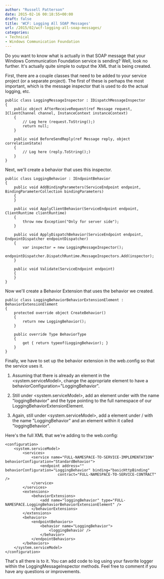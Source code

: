```yaml
---
author: "Russell Patterson"
date: 2015-02-16 00:18:55+00:00
draft: false
title: 'WCF: Logging All SOAP Messages'
url: /2015/02/wcf-logging-all-soap-messages/
categories:
- Technical
- Windows Communication Foundation
---
```


Do you want to know what is actually in that SOAP message that your Windows Communication Foundation service is sending? Well, look no further. It's actually quite simple to output the XML that is being created.

First, there are a couple classes that need to be added to your service project (or a separate project). The first of these is perhaps the most important, which is the message inspector that is used to do the actual logging, etc.


    
    
    public class LoggingMessageInspector : IDispatchMessageInspector
    {
        public object AfterReceiveRequest(ref Message request, IClientChannel channel, InstanceContext instanceContext) 
        {
            // Log here (request.ToString();)
            return null;
        }
    
        public void BeforeSendReply(ref Message reply, object correlationState)
        {
            // Log here (reply.ToString();)
        }
    }
    



Next, we'll create a behavior that uses this inspector.


    
    
    public class LoggingBehavior : IEndpointBehavior
    {
        public void AddBindingParameters(ServiceEndpoint endpoint, BindingParameterCollection bindingParameters)
        {
        }
    
        public void ApplyClientBehavior(ServiceEndpoint endpoint, ClientRuntime clientRuntime)
        {
            throw new Exception("Only for server side");
        }
    
        public void ApplyDispatchBehavior(ServiceEndpoint endpoint, EndpointDispatcher endpointDispatcher)
        {
            var inspector = new LoggingMessageInspector();
            endpointDispatcher.DispatchRuntime.MessageInspectors.Add(inspector);
        }
    
        public void Validate(ServiceEndpoint endpoint)
        {
        }
    }
    



Now we'll create a Behavior Extension that uses the behavior we created.


    
    
    public class LoggingBehaviorBehaviorExtensionElement : BehaviorExtensionElement
    {
        protected override object CreateBehavior()
        {
            return new LoggingBehavior();
        }
    
        public override Type BehaviorType
        {
            get { return typeof(LoggingBehavior); }
        }
    }
    



Finally, we have to set up the behavior extension in the web.config so that the service uses it.

1. Assuming that there is already an element in the <system.serviceModel><services>, change the appropriate element to have a behaviorConfiguration="LoggingBehavior".

2. Still under <system.serviceModel>, add an element under <behaviorExtensions> with the name "loggingBehavior" and the type pointing to the full namespace of our LoggingBehaviorExtensionElement.

3. Again, still under <system.serviceModel>, add a  element under <behaviors>/<endpointBehaviors> with the name "LoggingBehavior" and an element within it called "loggingBehavior".

Here's the full XML that we're adding to the web.config:
 

    
    
    <configuration>
        <system.serviceModel>
            <services>
                <service name="FULL-NAMESPACE-TO-SERVICE-IMPLEMENTATION" behaviorConfiguration="StandardBehavior">
                    <endpoint address="" behaviorConfiguration="LoggingBehavior" binding="basicHttpBinding" 
    						contract="FULL-NAMESPACE-TO-SERVICE-CONTRACT" />
                </service>
            </services>
            <extensions>
                <behaviorExtensions>
                    <add name="loggingBehavior" type="FULL-NAMESPACE.LoggingBehaviorBehaviorExtensionElement" />
                </behaviorExtensions>
            </extensions>
            <behaviors>
                <endpointBehaviors>
                    <behavior name="LoggingBehavior">
                        <loggingBehavior />
                    </behavior>
                </endpointBehaviors>
            </behaviors>
        </system.serviceModel>
    </configuration>
    



That's all there is to it. You can add code to log using your favorite logger within the LoggingMessageInspector methods. Feel free to comment if you have any questions or improvements.

